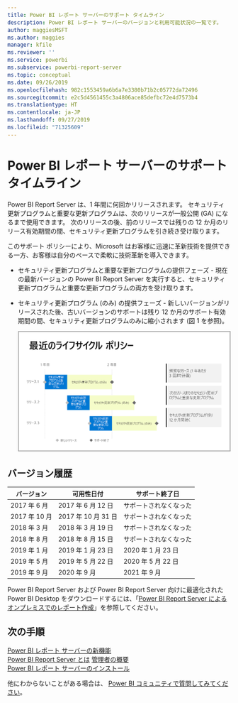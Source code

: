 ```yaml
---
title: Power BI レポート サーバーのサポート タイムライン
description: Power BI レポート サーバーのバージョンと利用可能状況の一覧です。
author: maggiesMSFT
ms.author: maggies
manager: kfile
ms.reviewer: ''
ms.service: powerbi
ms.subservice: powerbi-report-server
ms.topic: conceptual
ms.date: 09/26/2019
ms.openlocfilehash: 982c1553459a6b6a7e3380b71b2c05772da72496
ms.sourcegitcommit: e2c5d4561455c3a4806ace85defbc72e4d7573b4
ms.translationtype: HT
ms.contentlocale: ja-JP
ms.lasthandoff: 09/27/2019
ms.locfileid: "71325609"
---
```

# <a name="support-timeline-for-power-bi-report-server"></a>Power BI レポート サーバーのサポート タイムライン

Power BI Report Server は、1 年間に何回かリリースされます。 セキュリティ更新プログラムと重要な更新プログラムは、次のリリースが一般公開 (GA) になるまで使用できます。 次のリリースの後、前のリリースでは残りの 12 か月のリリース有効期間の間、セキュリティ更新プログラムを引き続き受け取ります。

このサポート ポリシーにより、Microsoft はお客様に迅速に革新技術を提供できる一方、お客様は自分のペースで柔軟に技術革新を導入できます。

* セキュリティ更新プログラムと重要な更新プログラムの提供フェーズ - 現在の最新バージョンの Power BI Report Server を実行すると、セキュリティ更新プログラムと重要な更新プログラムの両方を受け取ります。
* セキュリティ更新プログラム (のみ) の提供フェーズ - 新しいバージョンがリリースされた後、古いバージョンのサポートは残り 12 か月のサポート有効期間の間、セキュリティ更新プログラムのみに縮小されます (図 1 を参照)。

    ![サポート期間を示すグラフ](media/support-timeline/report-server-support-timeline-overall.png)

## <a name="version-history"></a>バージョン履歴

| **バージョン** | **可用性日付** | **サポート終了日** |
| --- | --- | --- |
| 2017 年 6 月 |2017 年 6 月 12 日 |サポートされなくなった |
| 2017 年 10 月 |2017 年 10 月 31 日 | サポートされなくなった |
| 2018 年 3 月 | 2018 年 3 月 19 日 | サポートされなくなった |
| 2018 年 8 月 | 2018 年 8 月 15 日 | サポートされなくなった |
| 2019 年 1 月 | 2019 年 1 月 23 日 | 2020 年 1 月 23 日 |
| 2019 年 5 月 | 2019 年 5 月 22 日 | 2020 年 5 月 22 日 |
| 2019 年 9 月 | 2020 年 9 月 | 2021 年 9 月 

Power BI Report Server および Power BI Report Server 向けに最適化された Power BI Desktop をダウンロードするには、「[Power BI Report Server によるオンプレミスでのレポート作成](https://powerbi.microsoft.com/report-server/)」を参照してください。

## <a name="next-steps"></a>次の手順
[Power BI レポート サーバーの新機能](whats-new.md)  
[Power BI Report Server とは](get-started.md)
[管理者の概要](admin-handbook-overview.md)  
[Power BI レポート サーバーのインストール](install-report-server.md)  

他にわからないことがある場合は、 [Power BI コミュニティで質問してみてください](https://community.powerbi.com/)。